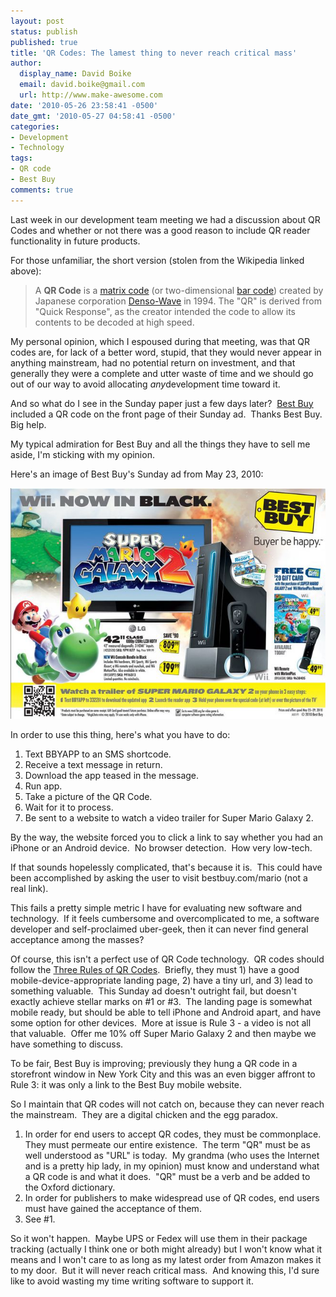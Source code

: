 ```yaml
---
layout: post
status: publish
published: true
title: 'QR Codes: The lamest thing to never reach critical mass'
author:
  display_name: David Boike
  email: david.boike@gmail.com
  url: http://www.make-awesome.com
date: '2010-05-26 23:58:41 -0500'
date_gmt: '2010-05-27 04:58:41 -0500'
categories:
- Development
- Technology
tags:
- QR code
- Best Buy
comments: true
---
```

Last week in our development team meeting we had a discussion about QR Codes and whether or not there was a good reason to include QR reader functionality in future products.

For those unfamiliar, the short version (stolen from the Wikipedia linked above):

> A **QR Code** is a [matrix code](http://en.wikipedia.org/wiki/Barcode#Matrix_.282D.29_barcodes "Barcode") (or two-dimensional [bar code](http://en.wikipedia.org/wiki/Bar_code "Bar code")) created by Japanese corporation [Denso-Wave](http://en.wikipedia.org/wiki/Denso "Denso") in 1994. The "QR" is derived from "Quick Response", as the creator intended the code to allow its contents to be decoded at high speed.

 My personal opinion, which I espoused during that meeting, was that QR codes are, for lack of a better word, stupid, that they would never appear in anything mainstream, had no potential return on investment, and that generally they were a complete and utter waste of time and we should go out of our way to avoid allocating *any*development time toward it.

And so what do I see in the Sunday paper just a few days later?  [Best Buy](http://www.bestbuy.com) included a QR code on the front page of their Sunday ad.  Thanks Best Buy.  Big help.

My typical admiration for Best Buy and all the things they have to sell me aside, I'm sticking with my opinion.

Here's an image of Best Buy's Sunday ad from May 23, 2010:

![Best Buy 5/23/2010 Ad with QR Code](/images/best-buy-5-23-ad-qr.jpg)

In order to use this thing, here's what you have to do:

1.  Text BBYAPP to an SMS shortcode.
2.  Receive a text message in return.
3.  Download the app teased in the message.
4.  Run app.
5.  Take a picture of the QR Code.
6.  Wait for it to process.
7.  Be sent to a website to watch a video trailer for Super Mario Galaxy 2.

 By the way, the website forced you to click a link to say whether you had an iPhone or an Android device.  No browser detection.  How very low-tech.

If that sounds hopelessly complicated, that's because it is.  This could have been accomplished by asking the user to visit bestbuy.com/mario (not a real link).

This fails a pretty simple metric I have for evaluating new software and technology.  If it feels cumbersome and overcomplicated to me, a software developer and self-proclaimed uber-geek, then it can never find general acceptance among the masses?

Of course, this isn't a perfect use of QR Code technology.  QR codes should follow the [Three Rules of QR Codes](http://2d-code.co.uk/three-rules-of-qr-codes/).  Briefly, they must 1) have a good mobile-device-appropriate landing page, 2) have a tiny url, and 3) lead to something valuable.  This Sunday ad doesn't outright fail, but doesn't exactly achieve stellar marks on \#1 or \#3.  The landing page is somewhat mobile ready, but should be able to tell iPhone and Android apart, and have some option for other devices.  More at issue is Rule 3 - a video is not all that valuable.  Offer me 10% off Super Mario Galaxy 2 and then maybe we have something to discuss.

To be fair, Best Buy is improving; previously they hung a QR code in a storefront window in New York City and this was an even bigger affront to Rule 3: it was only a link to the Best Buy mobile website.

So I maintain that QR codes will not catch on, because they can never reach the mainstream.  They are a digital chicken and the egg paradox.

1.  In order for end users to accept QR codes, they must be commonplace.  They must permeate our entire existence.  The term "QR" must be as well understood as "URL" is today.  My grandma (who uses the Internet and is a pretty hip lady, in my opinion) must know and understand what a QR code is and what it does.  "QR" must be a verb and be added to the Oxford dictionary.
2.  In order for publishers to make widespread use of QR codes, end users must have gained the acceptance of them.
3.  See \#1.

 So it won't happen.  Maybe UPS or Fedex will use them in their package tracking (actually I think one or both might already) but I won't know what it means and I won't care to as long as my latest order from Amazon makes it to my door.  But it will never reach critical mass.  And knowing this, I'd sure like to avoid wasting my time writing software to support it.
